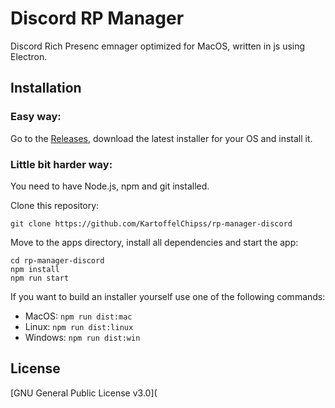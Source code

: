 # Discord RP Manager

Discord Rich Presenc emnager optimized for MacOS, written in js using Electron.

## Installation

### Easy way:

Go to the [Releases](https://github.com/KartoffelChipss/rp-manager-discord/releases), download the latest installer for your OS and install it.

### Little bit harder way:

You need to have Node.js, npm and git installed.

Clone this repository:
```
git clone https://github.com/KartoffelChipss/rp-manager-discord
```
Move to the apps directory, install all dependencies and start the app:
```
cd rp-manager-discord
npm install
npm run start
```
If you want to build an installer yourself use one of the following commands:
- MacOS: `npm run dist:mac`
- Linux: `npm run dist:linux`
- Windows: `npm run dist:win`

## License

[GNU General Public License v3.0](
